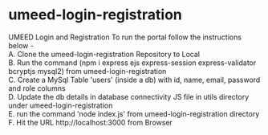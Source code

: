 # umeed-login-registration
UMEED Login and Registration
To run the portal follow the instructions below - <br/>
A. Clone the umeed-login-registration Repository to Local<br/>
B. Run the command (npm i express ejs express-session express-validator bcryptjs mysql2) from umeed-login-registration<br/>
C. Create a MySql Table 'users' (inside a db) with id, name, email, password and role columns<br/>
D. Update the db details in database connectivity JS file in utils directory under umeed-login-registration<br/>
E. run the command 'node index.js' from umeed-login-registration directory<br/>
F. Hit the URL http://localhost:3000 from Browser<br/>
